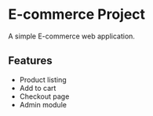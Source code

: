 # E-commerce Project

A simple E-commerce web application.

## Features
- Product listing
- Add to cart
- Checkout page
- Admin module

